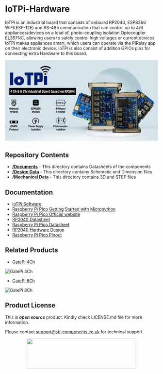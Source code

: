 # IoTPi-Hardware

IoTPi is an industrial board that consists of onboard RP2040, ESP8266 WIFI(ESP-12E) and RS-485 communication that can control up to 4/6 appliances/devices on a load of, photo-coupling isolation Optocoupler EL357NC, allowing users to safely control high voltages or current devices. IoTPi makes appliances smart, which users can operate via the PiRelay app on their electronic device. IoTPi is also consist of addition GPIOs pins for connecting extra Hardware to this board.

<img src ="https://github.com/sbcshop/IoTPi/blob/main/images/IotPi%20Banner.png"  />

## Repository Contents

* [**/Documents**](https://github.com/sbcshop/IoTPi-Hardware/tree/main/Documents) - This directory contains Datasheets of the components
* [**/Design Data**](https://github.com/sbcshop/IoTPi-Hardware/tree/main/Design_Data) - This directory contains Schematic and Dimension files
* [**/Mechanical Data**](https://github.com/sbcshop/SquaryPi-Hardware/tree/main/Mechanical%20Data) - This directory contains 3D and STEP files

## Documentation

* [IoTPi Software](https://github.com/sbcshop/IoTPi)
* [Raspberry Pi Pico Getting Started with Micropython](https://www.raspberrypi.com/documentation/microcontrollers/micropython.html)
* [Raspberry Pi Pico Official website](https://www.raspberrypi.com/documentation/microcontrollers/)
* [RP2040 Datasheet](https://www.raspberrypi.com/documentation/microcontrollers/rp2040.html)
* [Raspberry Pi Pico Datasheet](https://www.raspberrypi.com/documentation/microcontrollers/raspberry-pi-pico.html)
* [RP2040 Hardware Design](https://www.raspberrypi.com/documentation/microcontrollers/raspberry-pi-pico.html)
* [Raspberry Pi Pico Pinout](https://www.raspberrypi.com/documentation/microcontrollers/raspberry-pi-pico.html)

## Related Products

* [GatePi 4Ch](https://shop.sb-components.co.uk/products/gatepi?variant=39756684066899)

 ![GatePi 4Ch](https://cdn.shopify.com/s/files/1/1217/2104/products/GatePi-4channelRelayBoardwithLoRaModulebasedonRP2040.jpg?v=1647335212&width=400)

* [GatePi 8Ch](https://shop.sb-components.co.uk/products/getpi-8?variant=40437555331155)

 ![GatePi 8Ch](https://cdn.shopify.com/s/files/1/1217/2104/products/1_c6fcda60-17bc-4321-bfbe-062457cc29c8.jpg?v=1669638828&width=400)

## Product License

This is ***open source*** product. Kindly check LICENSE.md file for more information.

Please contact support@sb-components.co.uk for technical support.
<p align="center">
  <img width="360" height="100" src="https://cdn.shopify.com/s/files/1/1217/2104/files/Logo_sb_component_3.png?v=1666086771&width=300">
</p>
